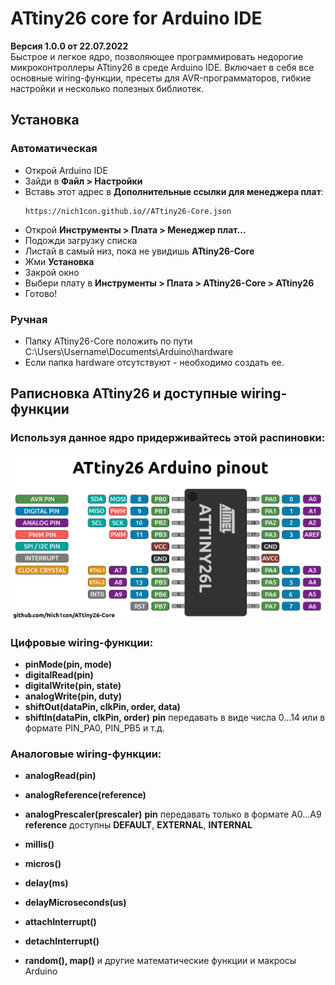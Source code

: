 # ATtiny26 core for Arduino IDE
 **Версия 1.0.0 от 22.07.2022**  
 Быстрое и легкое ядро, позволяющее программировать недорогие микроконтроллеры ATtiny26 в среде Arduino IDE.
 Включает в себя все основные wiring-функции, пресеты для AVR-программаторов, гибкие настройки и несколько полезных библиотек.
 
## Установка
### Автоматическая
- Открой Arduino IDE
- Зайди в **Файл > Настройки**
- Вставь этот адрес в **Дополнительные ссылки для менеджера плат**:
    ```
    https://nich1con.github.io//ATtiny26-Core.json
    ``` 
- Открой **Инструменты > Плата > Менеджер плат...**
- Подожди загрузку списка
- Листай в самый низ, пока не увидишь **ATtiny26-Core**
- Жми **Установка**
- Закрой окно
- Выбери плату в **Инструменты > Плата > ATtiny26-Core > ATtiny26**
- Готово!

### Ручная
- Папку ATtiny26-Core положить по пути C:\Users\Username\Documents\Arduino\hardware 
- Если папка hardware отсутствуют - необходимо создать ее.

## Раписновка ATtiny26 и доступные wiring-функции
### Используя данное ядро придерживайтесь этой распиновки:
![CORE_PINOUT](https://github.com/Nich1con/ATtiny26-Core/blob/main/ATtiny26-pinout.png)
### Цифровые wiring-функции:
- **pinMode(pin, mode)**  	 	
- **digitalRead(pin)**
- **digitalWrite(pin, state)**
- **analogWrite(pin, duty)**
- **shiftOut(dataPin, clkPin, order, data)**
- **shiftIn(dataPin, clkPin, order)**
**pin** передавать в виде числа 0...14 или в формате PIN_PA0, PIN_PB5 и т.д.
### Аналоговые wiring-функции:
- **analogRead(pin)**
- **analogReference(reference)**
- **analogPrescaler(prescaler)**
**pin** передавать только в формате A0...A9
**reference** доступны **DEFAULT**, **EXTERNAL**, **INTERNAL**


- **millis()**
- **micros()**
- **delay(ms)**
- **delayMicroseconds(us)**

- **attachInterrupt()**
- **detachInterrupt()**


- **random(), map()** и другие математические функции и макросы Arduino
